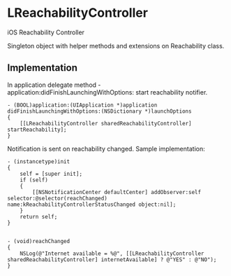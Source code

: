 LReachabilityController
=======================

iOS Reachability Controller

Singleton object with helper methods and extensions on Reachability class.

Implementation
--------------

In application delegate method -application:didFinishLaunchingWithOptions: start reachability notifier.

    - (BOOL)application:(UIApplication *)application didFinishLaunchingWithOptions:(NSDictionary *)launchOptions
    {
        [[LReachabilityController sharedReachabilityController] startReachability];
    }
    
Notification is sent on reachability changed. Sample implementation:

    - (instancetype)init
    {
        self = [super init];
        if (self)
        {
            [[NSNotificationCenter defaultCenter] addObserver:self selector:@selector(reachChanged) name:kReachabilityControllerStatusChanged object:nil];
        }
        return self;
    }


    - (void)reachChanged
    {
        NSLog(@"Internet available = %@", [[LReachabilityController sharedReachabilityController] internetAvailable] ? @"YES" : @"NO");
    }

